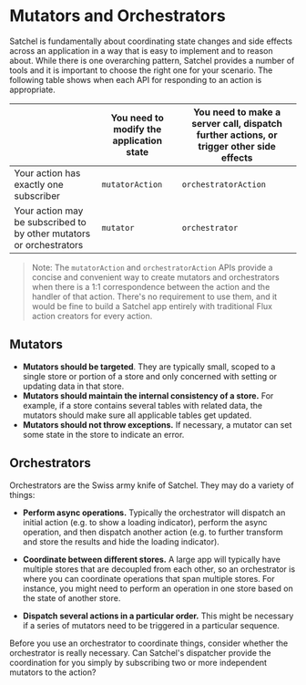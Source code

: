 # Mutators and Orchestrators

Satchel is fundamentally about coordinating state changes and side effects across an application in a way that is easy to implement and to reason about.
While there is one overarching pattern, Satchel provides a number of tools and it is important to choose the right one for your scenario.
The following table shows when each API for responding to an action is appropriate.

|                                                                     | You need to modify the application state | You need to make a server call, dispatch further actions, or trigger other side effects |
|---------------------------------------------------------------------|------------------------------------------|---|
| Your action has exactly one subscriber                              | `mutatorAction`                          | `orchestratorAction` |
| Your action may be subscribed to by other mutators or orchestrators | `mutator`                                | `orchestrator` |




> Note: The `mutatorAction` and `orchestratorAction` APIs provide a concise and convenient way to create mutators and orchestrators when there is a 1:1 correspondence between the action and the handler of that action.
> There's no requirement to use them, and it would be fine to build a Satchel app entirely with traditional Flux action creators for every action.

## Mutators

* **Mutators should be targeted**. They are typically small, scoped to a single store or portion of a store and only concerned with setting or updating data in that store.
* **Mutators should maintain the internal consistency of a store.**
  For example, if a store contains several tables with related data, the mutators should make sure all applicable tables get updated.
* **Mutators should not throw exceptions.**
  If necessary, a mutator can set some state in the store to indicate an error.

## Orchestrators

Orchestrators are the Swiss army knife of Satchel.
They may do a variety of things:

* **Perform async operations.**
  Typically the orchestrator will dispatch an initial action (e.g. to show a loading indicator), perform the async operation, and then dispatch another action (e.g. to further transform and store the results and hide the loading indicator).

* **Coordinate between different stores.**
  A large app will typically have multiple stores that are decoupled from each other, so an orchestrator is where you can coordinate operations that span multiple stores.
  For instance, you might need to perform an operation in one store based on the state of another store.

* **Dispatch several actions in a particular order.**
  This might be necessary if a series of mutators need to be triggered in a particular sequence.

Before you use an orchestrator to coordinate things, consider whether the orchestrator is really necessary.  Can Satchel's dispatcher provide the coordination for you simply by subscribing two or more independent mutators to the action?
